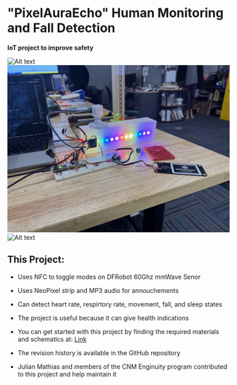 # "PixelAuraEcho" Human Monitoring and Fall Detection
**IoT project to improve safety**

![Alt text](https://github.com/julianmathias-coder/congenial-octo-memory/blob/7504f8366ba6862ee954c906a89b2b34bd08b30f/THEJULIAN/DSC02121.JPG)
![Alt text](https://github.com/julianmathias-coder/congenial-octo-memory/blob/7504f8366ba6862ee954c906a89b2b34bd08b30f/THEJULIAN/IMG_3195.JPG)
![Alt text](https://github.com/julianmathias-coder/congenial-octo-memory/blob/7504f8366ba6862ee954c906a89b2b34bd08b30f/THEJULIAN/DSC02135.JPG)



## This Project:

* Uses NFC to toggle modes on DFRobot 60Ghz mmWave Senor

* Uses NeoPixel strip and MP3 audio for annouchements

* Can detect heart rate, respirtory rate, movement, fall, and sleep states

* The project is useful because it can give health indications

* You can get started with this project by finding the required materials and schematics at: [Link](https://www.hackster.io/julianmathias) 

* The revision history is available in the GitHub repository 

* Julian Mathias and members of the CNM Enginuity program contributed to this project and help maintain it 
